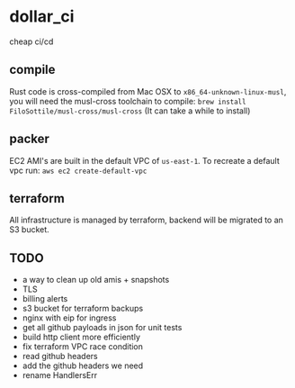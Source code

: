 # dollar_ci

cheap ci/cd

## compile

Rust code is cross-compiled from Mac OSX to `x86_64-unknown-linux-musl`, you will need the musl-cross toolchain to compile: `brew install FiloSottile/musl-cross/musl-cross` (It can take a while to install)

## packer

EC2 AMI's are built in the default VPC of `us-east-1`. To recreate a default vpc run: `aws ec2 create-default-vpc`

## terraform

All infrastructure is managed by terraform, backend will be migrated to an S3 bucket.

## TODO

* a way to clean up old amis + snapshots
* TLS
* billing alerts
* s3 bucket for terraform backups
* nginx with eip for ingress
* get all github payloads in json for unit tests
* build http client more efficiently
* fix terraform VPC race condition
* read github headers
* add the github headers we need
* rename HandlersErr
